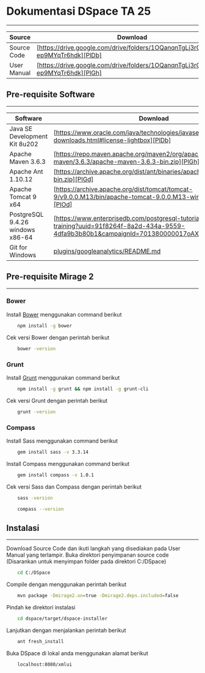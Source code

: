 # Dokumentasi DSpace TA 25 
------
| Source | Download |
| ------ | ------ |
| Source Code | [https://drive.google.com/drive/folders/1OQanqnTgLj3rOMibL9G-ep9MYqTr6hdk][PlDb] |
| User Manual | [https://drive.google.com/drive/folders/1OQanqnTgLj3rOMibL9G-ep9MYqTr6hdk][PlGh] |

## Pre-requisite Software
------
| Software | Download |
| ------ | ------ |
| Java SE Development Kit 8u202 | [https://www.oracle.com/java/technologies/javase/javase8-archive-downloads.html#license-lightbox][PlDb] |
| Apache Maven 3.6.3 | [https://repo.maven.apache.org/maven2/org/apache/maven/apache-maven/3.6.3/apache-maven-3.6.3-bin.zip][PlGh] |
| Apache Ant 1.10.12 | [https://archive.apache.org/dist/ant/binaries/apache-ant-1.10.12-bin.zip][PlGd] |
| Apache Tomcat 9 x64 | [https://archive.apache.org/dist/tomcat/tomcat-9/v9.0.0.M13/bin/apache-tomcat-9.0.0.M13-windows-x64.zip][PlOd] |
|  PostgreSQL 9.4.26 windows x86-64 | [https://www.enterprisedb.com/postgresql-tutorial-resources-training?uuid=91f8264f-8a2d-434a-9559-4dfa9b3b80b1&campaignId=701380000017oAXAAY][PlMe] |
| Git for Windows | [plugins/googleanalytics/README.md][PlGa] |

## Pre-requisite Mirage 2
-----

### Bower 
Install [Bower](http://bower.io/) menggunakan command berikut
```bash
    npm install -g bower
```
Cek versi Bower dengan perintah berikut
```bash
    bower -version
```

### Grunt
Install [Grunt](http://gruntjs.com/) menggunakan command berikut
```bash
    npm install -g grunt && npm install -g grunt-cli 
```
Cek versi Grunt dengan perintah berikut
```bash
    grunt -version
```

### Compass ###
Install Sass menggunakan command berikut
```bash
    gem install sass -v 3.3.14
```
Install Compass menggunakan command berikut
```bash
    gem install compass -v 1.0.1
```
Cek versi Sass dan Compass dengan perintah berikut
```bash
    sass -version
```
```bash
    compass --version
```

## Instalasi
------
Download Source Code dan ikuti langkah yang disediakan pada User Manual yang terlampir. Buka direktori penyimpanan source code (Disarankan untuk menyimpan folder pada direktori C:/DSpace)
```bash
    cd C:/DSpace
```
Compile dengan menggunakan perintah berikut
```bash
    mvn package -Dmirage2.on=true -Dmirage2.deps.included=false
```
Pindah ke direktori instalasi
```bash
    cd dspace/target/dspace-installer
```
Lanjutkan dengan menjalankan perintah berikut
```bash
    ant fresh_install
```
Buka DSpace di lokal anda menggunakan alamat berikut 
```bash
    localhost:8080/xmlui
```


   [dill]: <https://github.com/joemccann/dillinger>
   [git-repo-url]: <https://github.com/joemccann/dillinger.git>
   [john gruber]: <http://daringfireball.net>
   [df1]: <http://daringfireball.net/projects/markdown/>
   [markdown-it]: <https://github.com/markdown-it/markdown-it>
   [Ace Editor]: <http://ace.ajax.org>
   [node.js]: <http://nodejs.org>
   [Twitter Bootstrap]: <http://twitter.github.com/bootstrap/>
   [jQuery]: <http://jquery.com>
   [@tjholowaychuk]: <http://twitter.com/tjholowaychuk>
   [express]: <http://expressjs.com>
   [AngularJS]: <http://angularjs.org>
   [Gulp]: <http://gulpjs.com>

   [PlDb]: <https://github.com/joemccann/dillinger/tree/master/plugins/dropbox/README.md>
   [PlGh]: <https://github.com/joemccann/dillinger/tree/master/plugins/github/README.md>
   [PlGd]: <https://github.com/joemccann/dillinger/tree/master/plugins/googledrive/README.md>
   [PlOd]: <https://github.com/joemccann/dillinger/tree/master/plugins/onedrive/README.md>
   [PlMe]: <https://github.com/joemccann/dillinger/tree/master/plugins/medium/README.md>
   [PlGa]: <https://github.com/RahulHP/dillinger/blob/master/plugins/googleanalytics/README.md>
